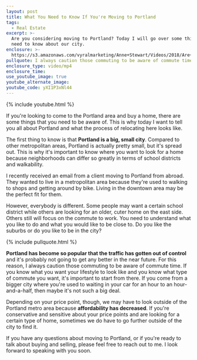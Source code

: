 ```yaml
---
layout: post
title: What You Need to Know If You're Moving to Portland
tags:
  - Real Estate
excerpt: >-
  Are you considering moving to Portland? Today I will go over some things you
  need to know about our city.
enclosure: >-
  https://s3.amazonaws.com/vyralmarketing/Anne+Stewart/Videos/2018/Are+You+Thinking+About+Moving+To+Portland%253F+-+Portland+Real+Estate+Agent.mp4
pullquote: I always caution those commuting to be aware of commute time.
enclosure_type: video/mp4
enclosure_time:
use_youtube_image: true
youtube_alternate_image:
youtube_code: yXI1P3xNl44
---
```


{% include youtube.html %}

If you're looking to come to the Portland area and buy a home, there are some things that you need to be aware of. This is why today I want to tell you all about Portland and what the process of relocating here looks like.

The first thing to know is that **Portland is a big, small city**. Compared to other metropolitan areas, Portland is actually pretty small, but it's spread out. This is why it's important to know where you want to look for a home because neighborhoods can differ so greatly in terms of school districts and walkability.

I recently received an email from a client moving to Portland from abroad. They wanted to live in a metropolitan area because they're used to walking to shops and getting around by bike. Living in the downtown area may be the perfect fit for them.

However, everybody is different. Some people may want a certain school district while others are looking for an older, cuter home on the east side. Others still will focus on the commute to work. You need to understand what you like to do and what you would like to be close to. Do you like the suburbs or do you like to be in the city?

{% include pullquote.html %}

**Portland has become so popular that the traffic has gotten out of control** and it's probably not going to get any better in the near future. For this reason, I always caution those commuting to be aware of commute time. If you know what you want your lifestyle to look like and you know what type of commute you want, it's important to start from there. If you come from a bigger city where you're used to waiting in your car for an hour to an hour-and-a-half, then maybe it's not such a big deal.

Depending on your price point, though, we may have to look outside of the Portland metro area because **affordability has decreased**. If you're conservative and sensitive about your price points and are looking for a certain type of home, sometimes we do have to go further outside of the city to find it.

If you have any questions about moving to Portland, or if you're ready to talk about buying and selling, please feel free to reach out to me. I look forward to speaking with you soon.

&nbsp;
